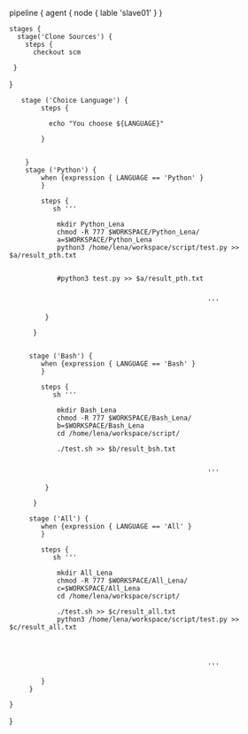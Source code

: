 pipeline {
   agent { node { lable 'slave01' } }
    
    
    stages {
      stage('Clone Sources') {
        steps {
          checkout scm
          
     }
     
   }
        
    
       stage ('Choice Language') {
            steps {
            
              echo "You choose ${LANGUAGE}"
            
            }   
        
      
        }
        stage ('Python') {
            when {expression { LANGUAGE == 'Python' }
            }
        
            steps {
               sh '''
               
                mkdir Python_Lena
                chmod -R 777 $WORKSPACE/Python_Lena/
                a=$WORKSPACE/Python_Lena
                python3 /home/lena/workspace/script/test.py >> $a/result_pth.txt
               
               
                #python3 test.py >> $a/result_pth.txt
                    
                           
                                                      '''
                
             }
                
          }
          
        
         stage ('Bash') {
            when {expression { LANGUAGE == 'Bash' }
            }
        
            steps {
               sh '''
               
                mkdir Bash_Lena
                chmod -R 777 $WORKSPACE/Bash_Lena/
                b=$WORKSPACE/Bash_Lena
                cd /home/lena/workspace/script/
               
                ./test.sh >> $b/result_bsh.txt
                    
                           
                                                      '''
                
             }
                
          } 
          
         stage ('All') {
            when {expression { LANGUAGE == 'All' }
            }
        
            steps {
               sh '''
               
                mkdir All_Lena
                chmod -R 777 $WORKSPACE/All_Lena/
                c=$WORKSPACE/All_Lena
                cd /home/lena/workspace/script/
               
                ./test.sh >> $c/result_all.txt
                python3 /home/lena/workspace/script/test.py >> $c/result_all.txt
                    
        
                        
            
                                                      '''
                                                      
            }
         }    
                                                      
    }
}
